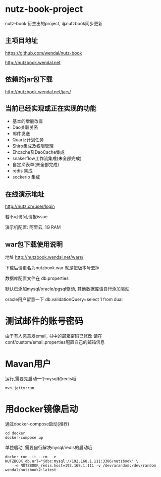 # nutz-book-project
nutz-book 衍生出的project, 与nutzbook同步更新

## 主项目地址

https://github.com/wendal/nutz-book

http://nutzbook.wendal.net

## 依赖的jar包下载

http://nutzbook.wendal.net/jars/

## 当前已经实现或正在实现的功能

* 基本的增删改查
* Dao关联关系
* 邮件发送
* Quartz计划任务
* Shiro集成及权限管理
* Ehcache及DaoCache集成
* snakerflow工作流集成(未全部完成)
* 自定义表单(未全部完成)
* redis 集成
* sockerio 集成

## 在线演示地址

http://nutz.cn/user/login

若不可访问,请报issue

演示机配置: 阿里云, 1G RAM

## war包下载使用说明

地址 http://nutzbook.wendal.net/wars/

下载后请更名为nutzbook.war 就是把版本号去掉

数据库配置文件在 db.properties

默认已添加mysql/oracle/pgsql驱动, 其他数据库请自行添加驱动

oracle用户留意一下  db.validationQuery=select 1 from dual

# 测试邮件的账号密码

由于有人恶意发email, 书中的邮箱密码已修改
请在conf/custom/email.properties配置自己的邮箱信息

# Mavan用户

运行,需要先启动一个mysql和redis哦

```
mvn jetty:run
```

# 用docker镜像启动

通过docker-compose启动(推荐)

```
cd docker
docker-compose up
```

单独启动, 需要自行解决mysql/redis的启动哦

```
docker run -it --rm  -e NUTZBOOK_db.url="jdbc:mysql://192.168.1.111:3306/nutzbook" \
	-e NUTZBOOK_redis.host=192.168.1.111 -v /dev/urandom:/dev/random wendal/nutzbook2:latest
```